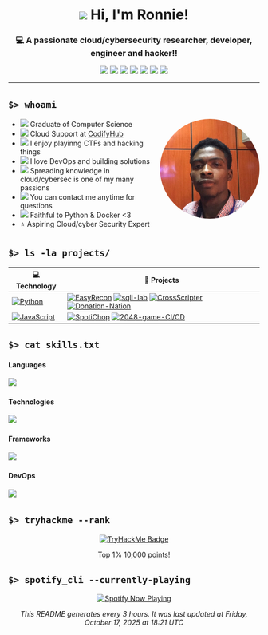 <h1 align="center"><img src="https://media.giphy.com/media/hvRJCLFzcasrR4ia7z/giphy.gif" width="32"> Hi, I'm Ronnie!</h1>

<h3 align="center">💻 A passionate cloud/cybersecurity researcher, developer, engineer and hacker!!</h3>

<p align="center">
  <a href="mailto:ronnienter@gmail.com"><img src="https://img.shields.io/badge/Gmail-D14836?style=flat&logo=gmail&logoColor=white" /></a>
  <a href="mailto:ronnienter"><img src="https://img.shields.io/badge/Discord-7289DA?style=flat&logo=discord&logoColor=white" /></a>
<!--   <a href="https://instagram.com/ronskwkr"><img src="https://img.shields.io/badge/Instagram-E4405F?style=flat&logo=instagram&logoColor=white" /></a> -->
  <a href="https://twitter.com/utdronnie"><img src="https://img.shields.io/badge/Twitter-1DA1F2?style=flat&logo=twitter&logoColor=white" /></a>
  <a href="https://www.linkedin.com/in/jayronnie"><img src="https://img.shields.io/badge/LinkedIn-0077B5?style=flat&logo=linkedin&logoColor=white" /></a>
  <a href="https://www.youtube.com/channel/UC6l9_HaXquFLvwftD-vkc-w"><img src="https://img.shields.io/badge/YouTube-FF0000?style=flat&logo=youtube&logoColor=white" /></a>
  <a href="https://www.twitch.tv/ronnienter"><img src="https://img.shields.io/badge/Twitch-9146FF?style=flat&logo=twitch&logoColor=white" /></a>
  <a href="https://open.spotify.com/user/3153wddnna32moviova4utewvcui?si=70f80f36143f4ff1"><img src="https://img.shields.io/badge/Spotify-1ED760?&style=flat&logo=spotify&logoColor=white" /></a>
</p>

---

## `$> whoami`

<img src="Linkedin PP.jpeg" align="right" width="200" height="200" style="object-fit: cover; border-radius: 50%;" />

- <img src="https://emojis.slackmojis.com/emojis/images/1596524176/9908/blobhelp.png" width="16" /> Graduate of Computer Science
- <img src="https://emojis.slackmojis.com/emojis/images/1547582922/5197/party_blob.gif" width="16" /> Cloud Support at [CodifyHub](https://codifyhub.ng)
- <img src="https://emojis.slackmojis.com/emojis/images/1579644131/7581/elmofire.gif?" width="16" /> I enjoy playinng CTFs and hacking things
- <img src="https://meritt-gifs.s3-us-west-1.amazonaws.com/reaction/heart-pixel-spin.gif" width="16" /> I love DevOps and building solutions
- <img src="https://meritt-gifs.s3-us-west-1.amazonaws.com/nerd-life/matrix.gif" width="16" /> Spreading knowledge in cloud/cybersec is one of my many passions
- <img src="https://emojis.slackmojis.com/emojis/images/1620205202/35987/question-block.gif?" width="16" /> You can contact me anytime for questions
- <img src="https://emojis.slackmojis.com/emojis/images/1600706728/10521/meow_code.gif" width="16" /> Faithful to Python & Docker <3
- ⭐ Aspiring Cloud/cyber Security Expert

## `$> ls -la projects/`

<!-- START OF PROFILE STACK, DO NOT REMOVE -->
| 💻 **Technology** | 🚀 **Projects** |
| - | - |
| [![Python](https://img.shields.io/static/v1?label=&message=Python&color=3C78A9&logo=python&logoColor=FFFFFF)](https://www.python.org/) | [![EasyRecon](https://img.shields.io/static/v1?label=&message=EasyRecon&color=000605&logo=github&logoColor=FFFFFF&labelColor=000605)](https://github.com/ronnienter/EasyRecon) [![sqli-lab](https://img.shields.io/static/v1?label=&message=sqli-lab%20&color=000605&logo=github&logoColor=FFFFFF&labelColor=000605)](https://github.com/ronnienter/sqli-lab) [![CrossScripter](https://img.shields.io/static/v1?label=&message=CrossSrcipter&color=000605&logo=github&logoColor=FFFFFF&labelColor=000605)](https://github.com/ronnienter/CrossScripter) [![Donation-Nation](https://img.shields.io/static/v1?label=&message=Donation-Nation&color=000605&logo=github&logoColor=FFFFFF&labelColor=000605)](https://github.com/COE420Group4/Donation-Nation) |
| [![JavaScript](https://img.shields.io/static/v1?label=&message=JavaScript&color=F7DF1E&logo=javascript&logoColor=FFFFFF)](https://www.javascript.com) | [![SpotiChop](https://img.shields.io/static/v1?label=&message=SpotiChop&color=000605&logo=github&logoColor=FFFFFF&labelColor=000605)](https://github.com/ronnienter/SpotiChop) [![2048-game-CI/CD](https://img.shields.io/static/v1?label=&message=2048-game-CI/CD&color=000605&logo=github&logoColor=FFFFFF&labelColor=000605)](https://github.com/ronnienter/aws-2048-cicd-pipeline) |
<!-- END OF PROFILE STACK, DO NOT REMOVE -->

## `$> cat skills.txt`

#### Languages

<p align="left">
  <img src="https://skillicons.dev/icons?i=py,nodejs,html,bash,js,css,md,regex" />
</p>

#### Technologies

<p align="left">
  <img src="https://skillicons.dev/icons?i=docker,git,linux,mysql,nginx,sqlite,postgres" />
</p>

#### Frameworks

<p align="left">
  <img src="https://skillicons.dev/icons?i=bootstrap,flask" />
</p>

#### DevOps

<p align="left">
  <img src="https://skillicons.dev/icons?i=aws,cloudflare,gcp,github,githubactions" />
</p>


## `$> tryhackme --rank`

<p align="center">
  <a href="https://tryhackme.com/p/ronnie.jehu">
    <img src="https://tryhackme-badges.s3.amazonaws.com/ronnie.jehu.png" alt="TryHackMe Badge" width="400" />
  </a>
</p>
<p align="center">Top 1% 10,000 points!</p>


## `$> spotify_cli --currently-playing`

<p align="center">
  <a href="https://spotify-github-profile.kittinanx.com/api/view?uid=3153wddnna32moviova4utewvcui&redirect=true">
    <img src="https://spotify-github-profile.kittinanx.com/api/view?uid=3153wddnna32moviova4utewvcui&cover_image=true&theme=novatorem" alt="Spotify Now Playing" />
  </a>
</p>

<p align="center">
  <i>This README generates every 3 hours. It was last updated at <!--TIMESTAMP-->Friday, October 17, 2025 at 18:21 UTC
</p>


